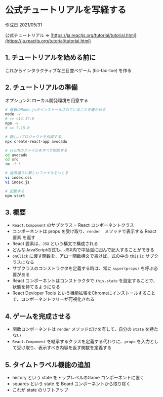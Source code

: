# 公式チュートリアルを写経する

作成日 2021/05/31

公式チュートリアル => [https://ja.reactjs.org/tutorial/tutorial.html](https://ja.reactjs.org/tutorial/tutorial.html)

## 1. チュートリアルを始める前に

これからインタラクティブな三目並べゲーム (tic-tac-toe) を作る

## 2. チュートリアルの準備

オプション2: ローカル開発環境を用意する

```bash
# 最新のNode.jsがインストールされていることを確かめる
node -v
# => v14.17.0
npm -v
# => 7.15.0

# 新しいプロジェクトを作成する
npx create-react-app avocado

# src内のファイルをすべて削除する
cd avocado
cd src
rm -f *

# 指示通りに新しいファイルをつくる
vi index.css
vi index.js

# 起動する
npm start
```

## 3. 概要

- `React.Component` のサブクラス = React コンポーネントクラス
- コンポーネントは props を受け取り、`render`　メソッドで表示する React 要素 を返す
- React 要素は、`JSX` という構文で構成される
- どんなJavaScriptの式も、JSX内で中括弧に囲んで記入することができる
- `onClick` に渡す関数を、アロー関数構文で書けば、式の中の `this` は サブクラスになる
- サブクラスのコンストラクタを定義する時は、常に `super(props)` を呼ぶ必要がある
- React コンポーネントはコンストラクタで `this.state` を設定することで、状態を持てるようになる
- React Devloper Tools という機能拡張をChromeにインストールすることで、コンポーネントツリーが可視化される

## 4. ゲームを完成させる

- 関数コンポーネントは `render` メソッドだけを有して、自分の `state` を持たない
- `React.Component` を継承するクラスを定義する代わりに、`props` を入力として受け取り、表示すべき内容を返す関数を定義する

## 5. タイムトラベル機能の追加

- history という state をトップレベルのGame コンポーネントに置く
- squares という state を Board コンポーネントから取り除く
- これが state のリフトアップ
